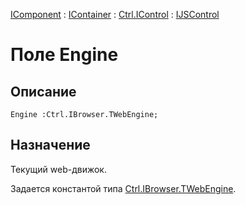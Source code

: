 ﻿---
Link: .Ctrl.IJSControl.@Engine
---

[IComponent](topic:Com.Custom.ComClasses.IComponent.Default) :
[IContainer](topic:Com.Custom.ComClasses.IContainer.Default) :
[Ctrl.IControl](topic:Com.Custom.ComClasses.Ctrl.IControl.Default) :
[IJSControl](Default)

# Поле Engine

## Описание

    Engine :Ctrl.IBrowser.TWebEngine;

## Назначение

Текущий web-движок.

Задается константой типа [Ctrl.IBrowser.TWebEngine](topic:.Custom.ComClasses.Ctrl.IBrowser.TWebEngine).